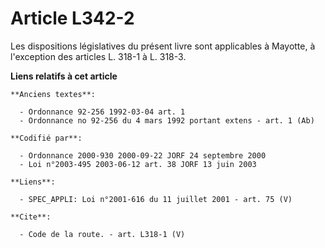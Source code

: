 # Article L342-2

Les dispositions législatives du présent livre sont applicables à Mayotte, à l'exception des articles L. 318-1 à L. 318-3.

**Liens relatifs à cet article**

	**Anciens textes**:

	  - Ordonnance 92-256 1992-03-04 art. 1
	  - Ordonnance no 92-256 du 4 mars 1992 portant extens - art. 1 (Ab)

	**Codifié par**:

	  - Ordonnance 2000-930 2000-09-22 JORF 24 septembre 2000
	  - Loi n°2003-495 2003-06-12 art. 38 JORF 13 juin 2003

	**Liens**:

	  - SPEC_APPLI: Loi n°2001-616 du 11 juillet 2001 - art. 75 (V)

	**Cite**:

	  - Code de la route. - art. L318-1 (V)
